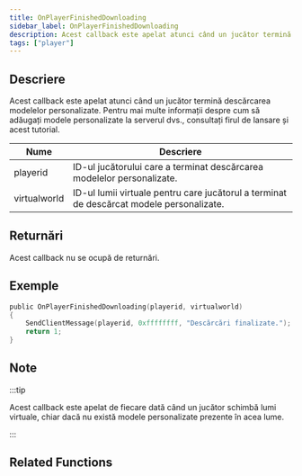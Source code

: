 ```yaml
---
title: OnPlayerFinishedDownloading
sidebar_label: OnPlayerFinishedDownloading
description: Acest callback este apelat atunci când un jucător termină descărcarea modelelor personalizate.
tags: ["player"]
---
```


<VersionWarn name='callback' version='SA-MP 0.3.DL R1' />

## Descriere

Acest callback este apelat atunci când un jucător termină descărcarea modelelor personalizate. Pentru mai multe informații despre cum să adăugați modele personalizate la serverul dvs., consultați firul de lansare și acest tutorial.

| Nume         | Descriere                                                                                |
| ------------ | ---------------------------------------------------------------------------------------- |
| playerid     | ID-ul jucătorului care a terminat descărcarea modelelor personalizate.                   |
| virtualworld | ID-ul lumii virtuale pentru care jucătorul a terminat de descărcat modele personalizate. |

## Returnări

Acest callback nu se ocupă de returnări.

## Exemple

```c
public OnPlayerFinishedDownloading(playerid, virtualworld)
{
    SendClientMessage(playerid, 0xffffffff, "Descărcări finalizate.");
    return 1;
}
```

## Note

:::tip

Acest callback este apelat de fiecare dată când un jucător schimbă lumi virtuale, chiar dacă nu există modele personalizate prezente în acea lume.

:::

## Related Functions